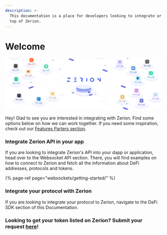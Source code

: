 ```yaml
---
description: >-
  This documentation is a place for developers looking to integrate or build on
  top of Zerion.
---
```


# Welcome

![](.gitbook/assets/new-cover_full.png)

Hey! Glad to see you are interested in integrating with Zerion. Find some options below on how we can work together. If you need some inspiration, check out our [Features Parters section](featured-partners.md).

### Integrate Zerion API in your app

If you are looking to integrate Zerion's API into your dapp or application, head over to the Websocket API section. There, you will find examples on how to connect to Zerion and fetch all the information about DeFi addresses, protocols and tokens. 

{% page-ref page="websockets/getting-started/" %}

### Integrate your protocol with Zerion 

If you are looking to integrate your protocol to Zerion, navigate to the DeFi SDK section of this Documentation. 

### Looking to get your token listed on Zerion? Submit your request [here](https://roadmap.zerion.io/b/token-requests/)! 




